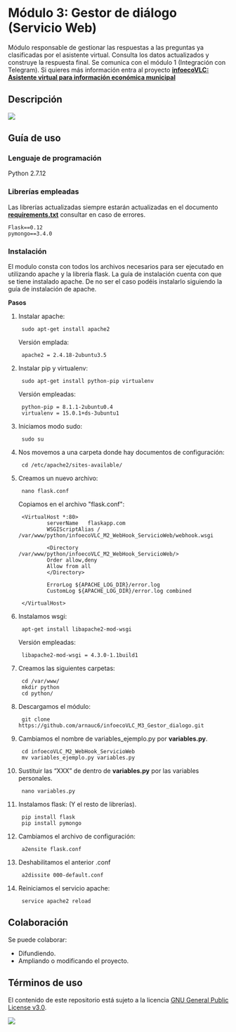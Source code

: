 # **Módulo 3: Gestor de diálogo (Servicio Web)**

Módulo responsable de gestionar las respuestas a las preguntas ya clasificadas por el asistente virtual. Consulta los datos actualizados y construye la respuesta final. Se comunica con el módulo 1 (Integración con Telegram). Si quieres más información entra al proyecto **[infoecoVLC: Asistente virtual para información económica municipal](https://github.com/arnauc6/infoecoVLC.git)**

## Descripción
![](https://github.com/arnauc6/infoecoVLC_M3_Gestor_dialogo/blob/master/Documentaci%C3%B3n/Diagrama_M2-WebHook.PNG)


## Guía de uso

### Lenguaje de programación
Python 2.7.12

### Librerías empleadas
Las librerías actualizadas siempre estarán actualizadas en el documento [**requirements.txt**](./requirements.txt) consultar en caso de errores.

    Flask==0.12
    pymongo==3.4.0

### Instalación
El modulo consta con todos los archivos necesarios para ser ejecutado en utilizando apache y la librería flask. La guía de instalación cuenta con que se tiene instalado apache. De no ser el caso podéis instalarlo siguiendo la guía de instalación de apache.

**Pasos**
1. Instalar apache:

        sudo apt-get install apache2

    Versión emplada:

        apache2 = 2.4.18-2ubuntu3.5

1. Instalar pip y virtualenv:

        sudo apt-get install python-pip virtualenv

    Versión empleadas:

        python-pip = 8.1.1-2ubuntu0.4
        virtualenv = 15.0.1+ds-3ubuntu1

1. Iniciamos modo sudo:

        sudo su

1. Nos movemos a una carpeta donde hay documentos de configuración:

        cd /etc/apache2/sites-available/

1. Creamos un nuevo archivo:

        nano flask.conf

    Copiamos en el archivo "flask.conf":

        <VirtualHost *:80>
                serverName   flaskapp.com
                WSGIScriptAlias / /var/www/python/infoecoVLC_M2_WebHook_ServicioWeb/webhook.wsgi

                <Directory /var/www/python/infoecoVLC_M2_WebHook_ServicioWeb/>
                Order allow,deny
                Allow from all
                </Directory>

                ErrorLog ${APACHE_LOG_DIR}/error.log
                CustomLog ${APACHE_LOG_DIR}/error.log combined

        </VirtualHost>

1. Instalamos wsgi:

        apt-get install libapache2-mod-wsgi

    Versión empleadas:

        libapache2-mod-wsgi = 4.3.0-1.1build1

1. Creamos las siguientes carpetas:

        cd /var/www/
        mkdir python
        cd python/

1. Descargamos el módulo:

        git clone https://github.com/arnauc6/infoecoVLC_M3_Gestor_dialogo.git

1. Cambiamos el  nombre de variables_ejemplo.py por **variables.py**.

        cd infoecoVLC_M2_WebHook_ServicioWeb
        mv variables_ejemplo.py variables.py

1. Sustituir las “XXX” de dentro de **variables.py** por las variables personales.

        nano variables.py

1. Instalamos flask: (Y el resto de librerías).

        pip install flask
        pip install pymongo


1. Cambiamos el archivo de configuración:

        a2ensite flask.conf

1. Deshabilitamos el anterior .conf

        a2dissite 000-default.conf

1. Reiniciamos el servicio apache:

        service apache2 reload

## Colaboración
Se puede colaborar:
- Difundiendo.
- Ampliando o modificando el proyecto.

## Términos de uso

El contenido de este repositorio está sujeto a la licencia [GNU General Public License v3.0](https://www.gnu.org/licenses/gpl-3.0.en.html).

![](https://www.gnu.org/graphics/gplv3-127x51.png)
